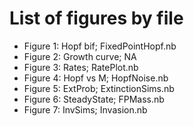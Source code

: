 # List of figures by file

*	Figure 1: Hopf bif; FixedPointHopf.nb  
*	Figure 2: Growth curve; NA  
*	Figure 3: Rates; RatePlot.nb  
*	Figure 4: Hopf vs M; HopfNoise.nb  
*	Figure 5: ExtProb; ExtinctionSims.nb  
*	Figure 6: SteadyState; FPMass.nb  
*	Figure 7: InvSims; Invasion.nb  
